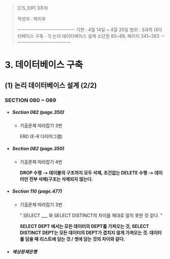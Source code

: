 > [CS_EIP] 3주차
>
> 작성자 : 박지우
>
> ㅡㅡㅡㅡㅡㅡㅡㅡㅡㅡㅡㅡㅡㅡ
> 기한 : 4월 14일 ~ 4월 20일
> 범위 : 
> 3과목 데이터베이스 구축 - 1) 논리 데이터베이스 설계
> 소단원 80~89, 페이지 341~383
> ㅡㅡㅡㅡㅡㅡㅡㅡㅡㅡㅡㅡㅡㅡ

# 3. 데이터베이스 구축

## (1) 논리 데이터베이스 설계 (2/2)

### SECTION 080 ~ 089

- ##### Section 082 (page.350)

  - 기출문제 따라잡기 3번

    ERD (E-R 다이어그램)

- ##### Section 082 (page.350)

  - 기출문제 따라잡기 4번

    **DROP 수행 -> 테이블의 구조까지 모두 삭제, 조건없는 DELETE 수행 -> 데이터만 전부 삭제(구조는 삭제되지 않는다.**

- ##### Section 110 (page.477)

  - 기출문제 따라잡기 3번

    " SELECT ___ 와 SELECT DISTINCT의 차이를 제대로 알지 못한 것 같다. "

    **SELECT DEPT 에서는 모든 데이터의 DEPT를 가져오는 것, SELECT DISTINCT DEPT는 모든 데이터의 DEPT가 겹치지 않게 가져오는 것. 데이터를 담을 때 리스트에 담는 것 / 셋에 담는 것의 차이와 같다.**

  

- ##### 예상문제은행

